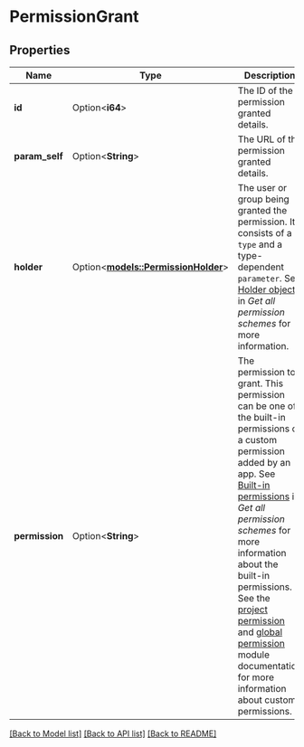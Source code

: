 # PermissionGrant

## Properties

Name | Type | Description | Notes
------------ | ------------- | ------------- | -------------
**id** | Option<**i64**> | The ID of the permission granted details. | [optional][readonly]
**param_self** | Option<**String**> | The URL of the permission granted details. | [optional][readonly]
**holder** | Option<[**models::PermissionHolder**](PermissionHolder.md)> | The user or group being granted the permission. It consists of a `type` and a type-dependent `parameter`. See [Holder object](../api-group-permission-schemes/#holder-object) in *Get all permission schemes* for more information. | [optional]
**permission** | Option<**String**> | The permission to grant. This permission can be one of the built-in permissions or a custom permission added by an app. See [Built-in permissions](../api-group-permission-schemes/#built-in-permissions) in *Get all permission schemes* for more information about the built-in permissions. See the [project permission](https://developer.atlassian.com/cloud/jira/platform/modules/project-permission/) and [global permission](https://developer.atlassian.com/cloud/jira/platform/modules/global-permission/) module documentation for more information about custom permissions. | [optional]

[[Back to Model list]](../README.md#documentation-for-models) [[Back to API list]](../README.md#documentation-for-api-endpoints) [[Back to README]](../README.md)


